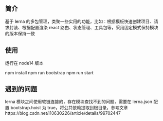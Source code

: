 ## 简介

基于 lerna 的多包管理，类聚一些实用的功能，比如：根据模板快速创建项目、请求封装、根据配置渲染 react 路由、状态管理、工具包等，采用固定模式保持模块的版本保持一致

## 使用

运行在 node14 版本

npm install
npm run bootstrap
npm run start

## 遇到的问题

lerna 模块之间使用软链连接的，存在模块查找不到的问题，需要在 lerna.json 配置 bootstrap.hoist 为 true，将公共依赖提取到根目录，参考文章https://blog.csdn.net/i10630226/article/details/99702447
